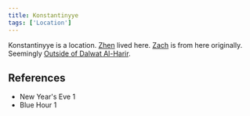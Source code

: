```yaml
---
title: Konstantinyye
tags: ['Location']
---
```

Konstantinyye is a location. [Zhen](wiki/Zhen.md) lived here. [Zach](wiki/Zach.md) is from here originally. Seemingly [Outside of Dalwat Al-Harir](wiki/Outside%20of%20Dalwat%20Al-Harir.md).

## References
- New Year's Eve 1
- Blue Hour 1
